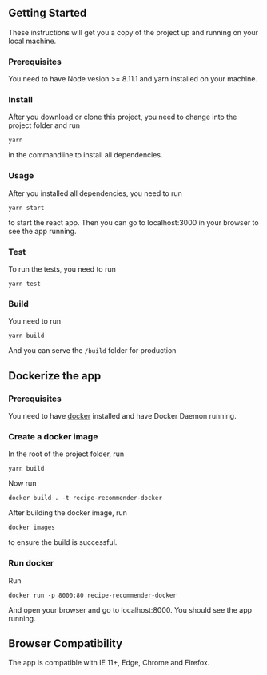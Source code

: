 ## Getting Started

These instructions will get you a copy of the project up and running on your local machine.

### Prerequisites

You need to have Node vesion >= 8.11.1 and yarn installed on your machine.

### Install

After you download or clone this project, you need to change into the project folder and run

```
yarn
```

in the commandline to install all dependencies.

### Usage

After you installed all dependencies, you need to run

```
yarn start
```

to start the react app. Then you can go to localhost:3000 in your browser to see the app running. 

### Test

To run the tests, you need to run

```
yarn test
```

### Build

You need to run

```
yarn build
```

And you can serve the `/build` folder for production


## Dockerize the app

### Prerequisites

You need to have [docker](https://www.docker.com/) installed and have Docker Daemon running.

### Create a docker image

In the root of the project folder, run

```
yarn build
```

Now run

```
docker build . -t recipe-recommender-docker
```

After building the docker image, run

```
docker images
```

to ensure the build is successful.

### Run docker

Run

```
docker run -p 8000:80 recipe-recommender-docker
```

And open your browser and go to localhost:8000. You should see the app running.

## Browser Compatibility

The app is compatible with IE 11+, Edge, Chrome and Firefox.